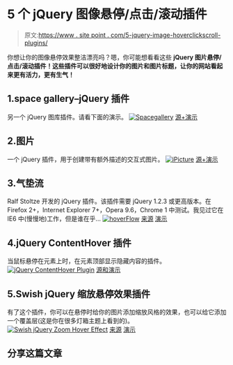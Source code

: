 # 5 个 jQuery 图像悬停/点击/滚动插件

> 原文:[https://www . site point . com/5-jquery-image-hoverclickscroll-plugins/](https://www.sitepoint.com/5-jquery-image-hoverclickscroll-plugins/)

你想让你的图像悬停效果整洁漂亮吗？嗯，你可能想看看这些 **jQuery 图片悬停/点击/滚动插件！这些插件可以很好地设计你的图片和图片标题，让你的网站看起来更有活力，更有生气！**

## 1.space gallery–jQuery 插件

另一个 jQuery 图库插件。请看下面的演示。
[![Spacegallery](../Images/aa3dd4b22ac94ce6bb41306c15474a94.png)](http://www.eyecon.ro/spacegallery/#about) 
[源+演示](http://www.eyecon.ro/spacegallery/#about)

## 2.图片

一个 jQuery 插件，用于创建带有额外描述的交互式图片。
[![iPicture](../Images/ddf10df52a1a1e9475475a229d87b9c0.png)](http://ipicture.justmybit.com/) 
[源+演示](http://ipicture.justmybit.com/)

## 3.气垫流

Ralf Stoltze 开发的 jQuery 插件。该插件需要 jQuery 1.2.3 或更高版本。在 Firefox 2+，Internet Explorer 7+，Opera 9.6，Chrome 1 中测试。我见过它在 IE6 中(慢慢地)工作，但是谁在乎…
[![hoverFlow](../Images/2f2b9b0057cc4eb53324f16b62271e01.png)](http://www.2meter3.de/code/hoverFlow/) 
[来源](http://www.2meter3.de/code/hoverFlow/) [演示](http://www.2meter3.de/code/hoverFlow/demos.html)

## 4.jQuery ContentHover 插件

当鼠标悬停在元素上时，在元素顶部显示隐藏内容的插件。
[![jQuery ContentHover Plugin](../Images/75c6f41e0da97bd71356162bc7ad58ef.png)](http://www.backslash.gr/demos/contenthover-jquery-plugin/) 
[源和演示](http://www.backslash.gr/demos/contenthover-jquery-plugin/)

## 5.Swish jQuery 缩放悬停效果插件

有了这个插件，你可以在悬停时给你的图片添加缩放风格的效果，也可以给它添加一个覆盖层(这是你在很多灯箱主题上看到的)。
[![Swish jQuery Zoom Hover Effect](../Images/039c77d844947e3f7b3978caea675536.png)](http://thefinishedbox.com/freebies/plugins/jquery-zoom-plugin/) 
[来源](http://thefinishedbox.com/freebies/plugins/jquery-zoom-plugin/) [演示](http://thefinishedbox.com/files/freebies/hoverzoom/index.html)

## 分享这篇文章